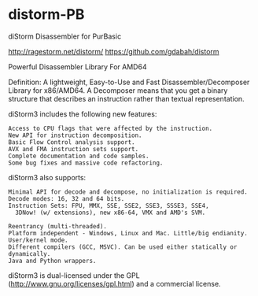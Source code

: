 # distorm-PB
diStorm Disassembler for PurBasic

http://ragestorm.net/distorm/
https://github.com/gdabah/distorm

Powerful Disassembler Library For AMD64

Definition: A lightweight, Easy-to-Use and Fast Disassembler/Decomposer Library for x86/AMD64. A Decomposer means that you get a binary structure that describes an instruction rather than textual representation.

 diStorm3 includes the following new features:

    Access to CPU flags that were affected by the instruction.
    New API for instruction decomposition.
    Basic Flow Control analysis support.
    AVX and FMA instruction sets support.
    Complete documentation and code samples.
    Some bug fixes and massive code refactoring.

diStorm3 also supports:

    Minimal API for decode and decompose, no initialization is required.
    Decode modes: 16, 32 and 64 bits.
    Instruction Sets: FPU, MMX, SSE, SSE2, SSE3, SSSE3, SSE4, 
      3DNow! (w/ extensions), new x86-64, VMX and AMD's SVM.

    Reentrancy (multi-threaded).
    Platform independent - Windows, Linux and Mac. Little/big endianity. User/kernel mode.
    Different compilers (GCC, MSVC). Can be used either statically or dynamically.
    Java and Python wrappers.


diStorm3 is dual-licensed under the GPL (http://www.gnu.org/licenses/gpl.html) and a commercial license.
